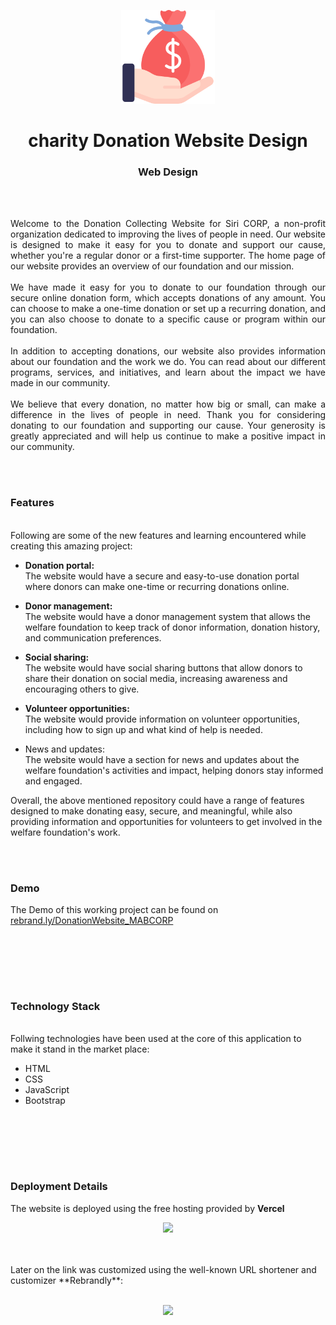 
<p align="center">
  <img src = "/img/don/salary.png" width="150">
</p>

<h1 align="center">
  charity Donation Website Design
</h1>

<h3 align="center">
  Web Design
</h3>


<br><br>

<p align="justify">
Welcome to the Donation Collecting Website for Siri CORP, a non-profit organization dedicated to improving the lives of people in need. Our website is designed to make it easy for you to donate and support our cause, whether you're a regular donor or a first-time supporter.
The home page of our website provides an overview of our foundation and our mission.
<br><br>
We have made it easy for you to donate to our foundation through our secure online donation form, which accepts donations of any amount. You can choose to make a one-time donation or set up a recurring donation, and you can also choose to donate to a specific cause or program within our foundation.
<br><br>
In addition to accepting donations, our website also provides information about our foundation and the work we do. You can read about our different programs, services, and initiatives, and learn about the impact we have made in our community.
<br><br>
We believe that every donation, no matter how big or small, can make a difference in the lives of people in need. Thank you for considering donating to our foundation and supporting our cause. Your generosity is greatly appreciated and will help us continue to make a positive impact in our community.
</p>


<br><br>
<!-- ................................................................................................................................. -->


### Features
<br>
Following are some of the new features and learning encountered while creating this amazing project:

- <b>Donation portal:</b><br> The website would have a secure and easy-to-use donation portal where donors can make one-time or recurring donations online.

- <b>Donor management:</b><br> The website would have a donor management system that allows the welfare foundation to keep track of donor information, donation history, and communication preferences.

- <b>Social sharing:</b><br> The website would have social sharing buttons that allow donors to share their donation on social media, increasing awareness and encouraging others to give.

- <b>Volunteer opportunities:</b><br> The website would provide information on volunteer opportunities, including how to sign up and what kind of help is needed.

- News and updates:</b><br> The website would have a section for news and updates about the welfare foundation's activities and impact, helping donors stay informed and engaged.

Overall, the above mentioned repository could have a range of features designed to make donating easy, secure, and meaningful, while also providing information and opportunities for volunteers to get involved in the welfare foundation's work.

<br><br>
<!-- ................................................................................................................................. -->



### Demo
<p align="justify">
  The Demo of this working project can be found on <br>
  <a href="https://rebrand.ly/DonationWebsite_MABCORP">rebrand.ly/DonationWebsite_MABCORP</a>
</p>


<br><br>
<!-- ................................................................................................................................. -->

<br><br>
<!-- ................................................................................................................................. -->

### Technology Stack
<br>
Follwing technologies have been used at the core of this application to make it stand in the market place:

- HTML
- CSS
- JavaScript
- Bootstrap


<br><br>
<!-- ................................................................................................................................. -->

<br><br>
<!-- ................................................................................................................................. -->


### Deployment Details

The website is deployed using the free hosting provided by **Vercel**
<p align = "center">
  <img src = "https://branditechture.agency/brand-logos/wp-content/uploads/wpdm-cache/Vercel-900x0.png" width = "300">
</p>
<br><br>
Later on the link was customized using the well-known URL shortener and customizer **Rebrandly**:<br><br>
<p align = "center">
  <img src = "https://www.rebrandly.com/images/URL-Shortener.fileextension.svg" width = "300">
</p>


<br><br>
<!-- ................................................................................................................................. -->

